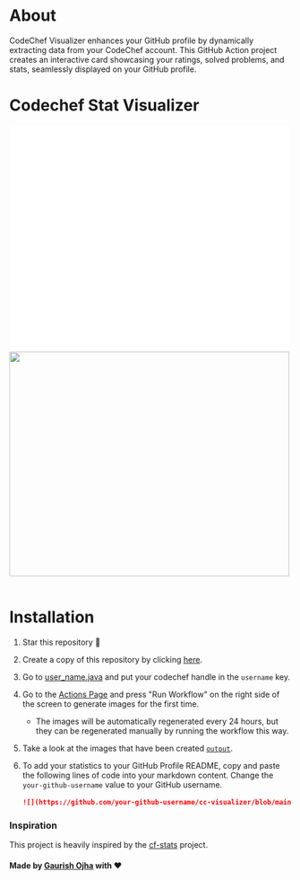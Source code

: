 # About
CodeChef Visualizer enhances your GitHub profile by dynamically extracting data from your CodeChef account. This GitHub Action project creates an interactive card showcasing your ratings, solved problems, and stats, seamlessly displayed on your GitHub profile.

# Codechef Stat Visualizer

<a href="https://github.com/GaurishIIITNR/cc-visualizer">
   <table> 
      <tr><img src="https://github.com/GaurishIIITNR/cc-visualizer/blob/main/src/main/java/com/ccvisualizer/ccvisualizer/output.svg" height = "400px" width = "500px"/></tr>
      <tr><img src="https://raw.githubusercontent.com/atal02/cc-visualizer/61e3da9053f7107a9d9620b153e5bf511d10f5fe/src/main/java/com/ccvisualizer/ccvisualizer/output.svg" height = "400px" width = "500px"//>
</tr>
      </table>
</a>

# Installation
1. Star this repository :pray:
2. Create a copy of this repository by clicking
   [here](https://github.com/GaurishIIITNR/cc-visualizer/fork).
4. Go to [user_name.java](src/main/java/com/ccvisualizer/ccvisualizer/user_name.java) and put your codechef handle in the `username` key.
5. Go to the [Actions Page](../../actions/workflows/main.yml) and press "Run Workflow" on the
   right side of the screen to generate images for the first time.
    - The images will be automatically regenerated every 24 hours, but they can
      be regenerated manually by running the workflow this way.
6. Take a look at the images that have been created
   [`output`](src/main/java/com/ccvisualizer/ccvisualizer/output.svg).
7. To add your statistics to your GitHub Profile README, copy and paste the
   following lines of code into your markdown content. Change the `your-github-username`
   value to your GitHub username.

   ```md
   ![](https://github.com/your-github-username/cc-visualizer/blob/main/src/main/java/com/ccvisualizer/ccvisualizer/output.svg)
   
### Inspiration
This project is heavily inspired by the [cf-stats](https://github.com/sudiptob2/cf-stats) project.

#### Made by [Gaurish Ojha](https://github.com/gaurishiiitnr) with ❤️
